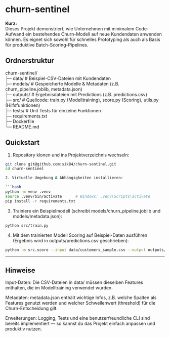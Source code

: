 # churn-sentinel

**Kurz:**  
Dieses Projekt demonstriert, wie Unternehmen mit minimalem Code-Aufwand ein bestehendes Churn-Modell auf neue Kundendaten anwenden können. Es eignet sich sowohl für schnelles Prototyping als auch als Basis für produktive Batch-Scoring-Pipelines.

## Ordnerstruktur

churn-sentinel/  
├─ data/           # Beispiel-CSV-Dateien mit Kundendaten  
├─ models/         # Gespeicherte Modelle & Metadaten (z.B. churn_pipeline.joblib, metadata.json)  
├─ outputs/        # Ergebnisdateien mit Predictions (z.B. predictions.csv)  
├─ src/            # Quellcode: train.py (Modelltraining), score.py (Scoring), utils.py (Hilfsfunktionen)  
├─ tests/          # Unit Tests für einzelne Funktionen  
├─ requirements.txt  
├─ Dockerfile  
└─ README.md  

## Quickstart

1. Repository klonen und ins Projektverzeichnis wechseln:  
```bash
git clone git@github.com:sik84/churn-sentinel.git
cd churn-sentinel

2. Virtuelle Umgebung & Abhängigkeiten installieren:

```bash
python -m venv .venv
source .venv/bin/activate      # Windows: .venv\Scripts\activate
pip install -r requirements.txt
```

3. Trainiere ein Beispielmodell (schreibt models/churn_pipeline.joblib und models/metadata.json):

```bash
python src/train.py
```

4. Mit dem trainierten Modell Scoring auf Beispiel-Daten ausführen (Ergebnis wird in outputs/predictions.csv geschrieben):

```bash
python -m src.score --input data/customers_sample.csv --output outputs/predictions.csv --model models/churn_pipeline.joblib --metadata models/metadata.json
```

---

## Hinweise

Input-Daten: Die CSV-Dateien in data/ müssen dieselben Features enthalten, die im Modelltraining verwendet wurden.

Metadaten: metadata.json enthält wichtige Infos, z.B. welche Spalten als Features genutzt werden und welcher Schwellenwert (threshold) für die Churn-Entscheidung gilt.

Erweiterungen: Logging, Tests und eine benutzerfreundliche CLI sind bereits implementiert — so kannst du das Projekt einfach anpassen und produktiv nutzen.